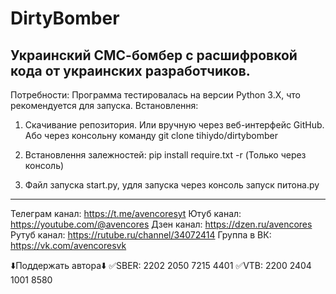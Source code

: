 # DirtyBomber
<h2>Украинский СМС-бомбер с расшифровкой кода от украинских разработчиков.</h2>

Потребности:
Программа тестировалась на версии Python 3.X, что рекомендуется для запуска.
Встановлення:
1. Скачивание репозитория.
Или вручную через веб-интерфейс GitHub.
Або через консольну команду git clone tihiydo/dirtybomber

2. Встановлення залежностей:
pip install require.txt -r (Только через консоль)
3. Файл запуска start.py, yдля запуска через консоль
запуск питона.py

---
Телеграм канал: https://t.me/avencoresyt
Ютуб канал: https://youtube.com/@avencores
Дзен канал: https://dzen.ru/avencores
Рутуб канал: https://rutube.ru/channel/34072414
Группа в ВК: https://vk.com/avencoresvk

⬇️Поддержать автора⬇️
✅SBER: 2202 2050 7215 4401
✅VTB: 2200 2404 1001 8580

